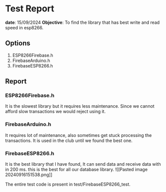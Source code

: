 # Test Report
**date**: 15/09/2024
**Objective**: To find the library that has best write and read speed in esp8266.

## Options
1. ESP8266Firebase.h
2. FirebaseArduino.h
3. FirebaseESP8266.h

## Report
### ESP8266Firebase.h
It is the slowest library but it requires less maintenance.
Since we cannot afford slow transactions we would reject using it.

### FirebaseArduino.h
It requires lot of maintenance, also sometimes get stuck processing the transactions. It is used in the club until we found the best one.

### FirebaseESP8266.h
It is the best library that I have found, It can send data and receive data with in 200 ms. this is the best for all our database library.
![[Pasted image 20240916151538.png]]

The entire test code is present in test/FirebaseESP8266_test.
